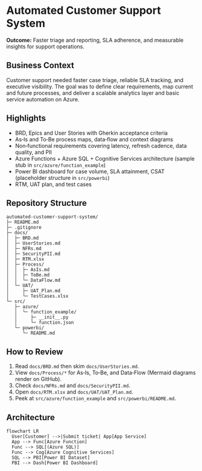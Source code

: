 # Automated Customer Support System
  
**Outcome:** Faster triage and reporting, SLA adherence, and measurable insights for support operations.

## Business Context
Customer support needed faster case triage, reliable SLA tracking, and executive visibility. The goal was to define clear requirements, map current and future processes, and deliver a scalable analytics layer and basic service automation on Azure.

## Highlights
- BRD, Epics and User Stories with Gherkin acceptance criteria
- As‑Is and To‑Be process maps, data‑flow and context diagrams
- Non‑functional requirements covering latency, refresh cadence, data quality, and PII
- Azure Functions + Azure SQL + Cognitive Services architecture (sample stub in `src/azure/function_example`)
- Power BI dashboard for case volume, SLA attainment, CSAT (placeholder structure in `src/powerbi`)
- RTM, UAT plan, and test cases

## Repository Structure
```
automated-customer-support-system/
├─ README.md
├─ .gitignore
├─ docs/
│  ├─ BRD.md
│  ├─ UserStories.md
│  ├─ NFRs.md
│  ├─ SecurityPII.md
│  ├─ RTM.xlsx
│  ├─ Process/
│  │  ├─ AsIs.md
│  │  ├─ ToBe.md
│  │  └─ DataFlow.md
│  └─ UAT/
│     ├─ UAT_Plan.md
│     └─ TestCases.xlsx
└─ src/
   ├─ azure/
   │  └─ function_example/
   │     ├─ __init__.py
   │     └─ function.json
   └─ powerbi/
      └─ README.md
```

## How to Review
1. Read `docs/BRD.md` then skim `docs/UserStories.md`.  
2. View `docs/Process/*` for As‑Is, To‑Be, and Data‑Flow (Mermaid diagrams render on GitHub).  
3. Check `docs/NFRs.md` and `docs/SecurityPII.md`.  
4. Open `docs/RTM.xlsx` and `docs/UAT/UAT_Plan.md`.  
5. Peek at `src/azure/function_example` and `src/powerbi/README.md`.

## Architecture
```mermaid
flowchart LR
  User[Customer] -->|Submit ticket| App[App Service]
  App --> Func[Azure Function]
  Func --> SQL[(Azure SQL)]
  Func --> Cog[Azure Cognitive Services]
  SQL --> PBI[Power BI Dataset]
  PBI --> Dash[Power BI Dashboard]
```

